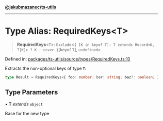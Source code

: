 [**@jakubmazanec/ts-utils**](../README.md)

---

# Type Alias: RequiredKeys\<T\>

> **RequiredKeys**\<`T`\>:
> `Exclude`\<`{ [K in keyof T]: T extends Record<K, T[K]> ? K : never }`\[keyof `T`\], `undefined`\>

Defined in:
[packages/ts-utils/source/types/RequiredKeys.ts:10](https://github.com/jakubmazanec/tools/blob/40ba1fb8bbde716fbe797d7886fffe14521e098a/packages/ts-utils/source/types/RequiredKeys.ts#L10)

Extracts the non-optional keys of type `T`:

```TypeScript
type Result = RequiredKeys<{ foo: number; bar: string; baz?: boolean; }>; // `typeof Result` is `'foo' | 'bar`
```

## Type Parameters

• **T** _extends_ `object`

Base for the new type
